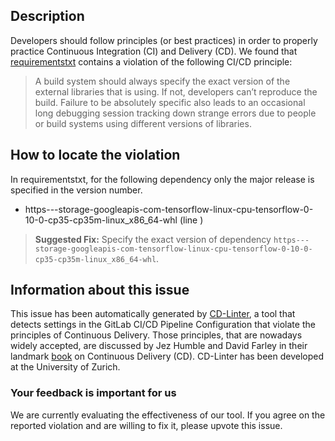 
## Description
Developers should follow principles (or best practices) in order to properly practice Continuous Integration (CI) and Delivery (CD).
We found that [requirementstxt](https://gitlab.com/the-vision/botorosa/blob/master/requirements.txt) contains a violation of the following CI/CD principle:

> A build system should always specify the exact version of the external libraries that is using.
If not, developers can’t reproduce the build. Failure to be absolutely specific also leads to an occasional long debugging session tracking down strange errors due to people or build systems using different versions of libraries.

## How to locate the violation

In requirementstxt, for the following dependency only the major release is specified in the version number.

* https---storage-googleapis-com-tensorflow-linux-cpu-tensorflow-0-10-0-cp35-cp35m-linux_x86_64-whl (line )

> **Suggested Fix:** Specify the exact version of dependency `https---storage-googleapis-com-tensorflow-linux-cpu-tensorflow-0-10-0-cp35-cp35m-linux_x86_64-whl`.

## Information about this issue

This issue has been automatically generated by [CD-Linter](https://gitlab.com/Jancso/configuration-analytics), a tool that detects settings in the GitLab CI/CD Pipeline Configuration that violate the principles of Continuous Delivery. Those principles, that are nowadays widely accepted, are discussed by Jez Humble and David Farley in their landmark [book](https://www.oreilly.com/library/view/continuous-delivery-reliable/9780321670250/) on Continuous Delivery (CD). CD-Linter has been developed at the University of Zurich.

### Your feedback is important for us
We are currently evaluating the effectiveness of our tool. If you agree on the reported violation and are willing to fix it, please upvote this issue.
